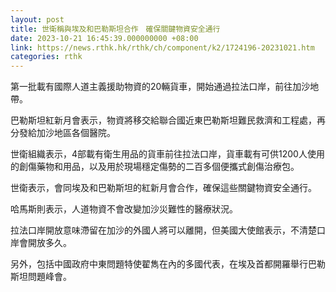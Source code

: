 ```yaml
---
layout: post
title: 世衛稱與埃及和巴勒斯坦合作　確保關鍵物資安全通行
date: 2023-10-21 16:45:39.000000000 +08:00
link: https://news.rthk.hk/rthk/ch/component/k2/1724196-20231021.htm
categories: rthk
---
```


第一批載有國際人道主義援助物資的20輛貨車，開始通過拉法口岸，前往加沙地帶。

巴勒斯坦紅新月會表示，物資將移交給聯合國近東巴勒斯坦難民救濟和工程處，再分發給加沙地區各個醫院。

世衛組織表示，4部載有衛生用品的貨車前往拉法口岸，貨車載有可供1200人使用的創傷藥物和用品，以及用於現場穩定傷勢的二百多個便攜式創傷治療包。

世衛表示，會同埃及和巴勒斯坦的紅新月會合作，確保這些關鍵物資安全通行。

哈馬斯則表示，人道物資不會改變加沙災難性的醫療狀況。

拉法口岸開放意味滯留在加沙的外國人將可以離開，但美國大使館表示，不清楚口岸會開放多久。

另外，包括中國政府中東問題特使翟雋在內的多國代表，在埃及首都開羅舉行巴勒斯坦問題峰會。
